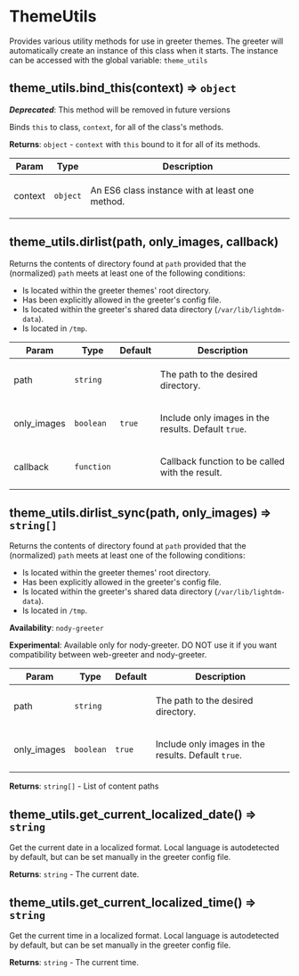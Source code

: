 # ThemeUtils
Provides various utility methods for use in greeter themes. The greeter will automatically
create an instance of this class when it starts. The instance can be accessed
with the global variable: `theme_utils`

## theme_utils.bind\_this(context) ⇒ <code>object</code> <Deprecated />
***Deprecated***: This method will be removed in future versions

Binds `this` to class, `context`, for all of the class's methods.

**Returns**: <code>object</code> - `context` with `this` bound to it for all of its methods.  
<table>
  <thead>
    <tr>
      <th>Param</th><th>Type</th><th>Description</th>
    </tr>
  </thead>
  <tbody>
<tr>
    <td>context</td><td><code>object</code></td><td><p>An ES6 class instance with at least one method.</p>
</td>
    </tr>  </tbody>
</table>

## theme_utils.dirlist(path, only_images, callback)
Returns the contents of directory found at `path` provided that the (normalized) `path`
meets at least one of the following conditions:
  * Is located within the greeter themes' root directory.
  * Has been explicitly allowed in the greeter's config file.
  * Is located within the greeter's shared data directory (`/var/lib/lightdm-data`).
  * Is located in `/tmp`.

<table>
  <thead>
    <tr>
      <th>Param</th><th>Type</th><th>Default</th><th>Description</th>
    </tr>
  </thead>
  <tbody>
<tr>
    <td>path</td><td><code>string</code></td><td></td><td><p>The path to the desired directory.</p>
</td>
    </tr><tr>
    <td>only_images</td><td><code>boolean</code></td><td><code>true</code></td><td><p>Include only images in the results. Default <code>true</code>.</p>
</td>
    </tr><tr>
    <td>callback</td><td><code>function</code></td><td></td><td><p>Callback function to be called with the result.</p>
</td>
    </tr>  </tbody>
</table>

## theme_utils.dirlist_sync(path, only_images) ⇒ <code>string[]</code>
Returns the contents of directory found at `path` provided that the (normalized) `path`
meets at least one of the following conditions:
  * Is located within the greeter themes' root directory.
  * Has been explicitly allowed in the greeter's config file.
  * Is located within the greeter's shared data directory (`/var/lib/lightdm-data`).
  * Is located in `/tmp`.

**Availability**: `nody-greeter`

**Experimental**: Available only for nody-greeter. DO NOT use it if you want compatibility between web-greeter and nody-greeter.

<table>
  <thead>
    <tr>
      <th>Param</th><th>Type</th><th>Default</th><th>Description</th>
    </tr>
  </thead>
  <tbody>
<tr>
    <td>path</td><td><code>string</code></td><td></td><td><p>The path to the desired directory.</p>
</td>
    </tr>
<tr>
    <td>only_images</td><td><code>boolean</code></td><td><code>true</code></td><td><p>Include only images in the results. Default <code>true</code>.</p></td>
</tr>
  </tbody>
</table>

**Returns**: `string[]` - List of content paths

## theme_utils.get\_current\_localized\_date() ⇒ <code>string</code>
Get the current date in a localized format. Local language is autodetected by default, but can be set manually in the greeter config file.

**Returns**: <code>string</code> - The current date.

## theme_utils.get\_current\_localized\_time() ⇒ <code>string</code>
Get the current time in a localized format. Local language is autodetected by default, but can be set manually in the greeter config file.

**Returns**: <code>string</code> - The current time.
